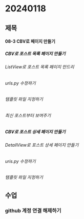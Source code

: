 # 20240118

## 제목

#### 08-3 CBV로 페이지 만들기

##### CBV로 포스트 목록 페이지 만들기

###### ListView로 포스트 목록 페이지 만드리

###### urls.py 수정하기

###### 템플릿 파일 지정하기

###### 최신 포스트부터 보여주기

##### CBV로 포스트 상세 페이지 만들기

###### DetailView로 포스트 상세 페이지 만들기

###### uris.py 수정하기

###### 템플릿 파일 지정하기

## 수업

### github 계정 연결 해제하기
